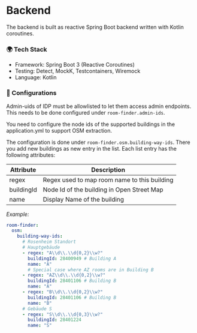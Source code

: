 # Backend

The backend is built as reactive Spring Boot backend written with Kotlin coroutines.

### 🌍 Tech Stack
- Framework: Spring Boot 3 (Reactive Coroutines)
- Testing: Detect, MockK, Testcontainers, Wiremock
- Language: Kotlin

### 🔧 Configurations

Admin-uids of IDP must be allowlisted to let them access admin endpoints.
This needs to be done configured under `room-finder.admin-ids`.

You need to configure the node ids of the supported buildings in the application.yml to support OSM extraction.

The configuration is done under `room-finder.osm.building-way-ids`. There you add new buildings as new entry in the list.
Each list entry has the following attributes:

| Attribute  | Description                                  |
|------------|----------------------------------------------|
| regex      | Regex used to map room name to this building |
| buildingId | Node Id of the building in Open Street Map   |
| name       | Display Name of the building                 |


_Example:_
```yaml
room-finder:
  osm:
    building-way-ids:
      # Rosenheim Standort
      # Hauptgebäude
      - regex: "A\\d\\.\\d{0,2}\\w?"
        buildingId: 28400949 # Building A
        name: "A"
        # Special case where AZ rooms are in Building B
      - regex: "AZ\\d\\.\\d{0,2}\\w?"
        buildingId: 28401106 # Building B
        name: "A"
      - regex: "B\\d\\.\\d{0,2}\\w?"
        buildingId: 28401106 # Building B
        name: "B"
      # Gebäude S
      - regex: "S\\d\\.\\d{0,3}\\w?"
        buildingId: 28401224
        name: "S"
```
